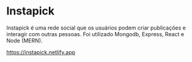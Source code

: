 # Instapick
Instapick é uma rede social que os usuários podem criar publicações e interagir com outras pessoas. Foi utilizado Mongodb, Express, React e Node (MERN).

https://instapick.netlify.app
